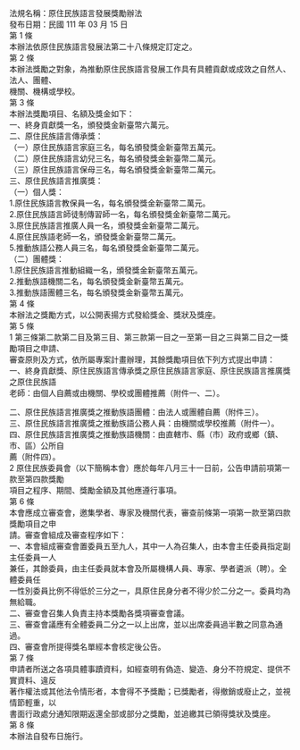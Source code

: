 法規名稱：原住民族語言發展獎勵辦法  
發布日期：民國 111 年 03 月 15 日  
第 1 條  
本辦法依原住民族語言發展法第二十八條規定訂定之。  
第 2 條  
本辦法獎勵之對象，為推動原住民族語言發展工作具有具體貢獻或成效之自然人、法人、團體、  
機關、機構或學校。  
第 3 條  
本辦法獎勵項目、名額及獎金如下：  
一、終身貢獻獎一名，頒發獎金新臺幣六萬元。  
二、原住民族語言傳承獎：  
（一）原住民族語言家庭三名，每名頒發獎金新臺幣五萬元。  
（二）原住民族語言幼兒三名，每名頒發獎金新臺幣二萬元。  
（三）原住民族語言保母三名，每名頒發獎金新臺幣二萬元。  
三、原住民族語言推廣獎：  
（一）個人獎：  
1.原住民族語言教保員一名，每名頒發獎金新臺幣二萬元。  
2.原住民族語言師徒制傳習師一名，每名頒發獎金新臺幣二萬元。  
3.原住民族語言推廣人員一名，頒發獎金新臺幣二萬元。  
4.原住民族語老師一名，頒發獎金新臺幣二萬元。  
5.推動族語公務人員三名，每名頒發獎金新臺幣二萬元。  
（二）團體獎：  
1.原住民族語言推動組織一名，頒發獎金新臺幣五萬元。  
2.推動族語機關二名，每名頒發獎金新臺幣五萬元。  
3.推動族語團體三名，每名頒發獎金新臺幣五萬元。  
第 4 條  
本辦法之獎勵方式，以公開表揚方式發給獎金、獎狀及獎座。  
第 5 條  
1 第三條第二款第二目及第三目、第三款第一目之一至第一目之三與第二目之一獎勵項目之申請、  
審查原則及方式，依所屬專案計畫辦理，其餘獎勵項目依下列方式提出申請：  
一、終身貢獻獎、原住民族語言傳承獎之原住民族語言家庭、原住民族語言推廣獎之原住民族語  
老師：由個人自薦或由機關、學校或團體推薦（附件一、二）。  


二、原住民族語言推廣獎之推動族語團體：由法人或團體自薦（附件三）。  
三、原住民族語言推廣獎之推動族語公務人員：由機關或學校推薦（附件一）。  
四、原住民族語言推廣獎之推動族語機關：由直轄市、縣（市）政府或鄉（鎮、市、區）公所自  
薦（附件四）。  
2 原住民族委員會（以下簡稱本會）應於每年八月三十一日前，公告申請前項第一款至第四款獎勵  
項目之程序、期間、獎勵金額及其他應遵行事項。  
第 6 條  
本會應成立審查會，邀集學者、專家及機關代表，審查前條第一項第一款至第四款獎勵項目之申  
請。審查會組成及審查程序如下：  
一、本會組成審查會置委員五至九人，其中一人為召集人，由本會主任委員指定副主任委員一人  
兼任，其餘委員，由主任委員就本會及所屬機構人員、專家、學者遴派（聘）。全體委員任  
一性別委員比例不得低於三分之一，具原住民身分者不得少於二分之一。委員均為無給職。  
二、審查會召集人負責主持本獎勵各獎項審查會議。  
三、審查會議應有全體委員二分之一以上出席，並以出席委員過半數之同意為通過。  
四、審查會所提得獎名單經本會核定後公告。  
第 7 條  
申請者所送之各項具體事蹟資料，如經查明有偽造、變造、身分不符規定、提供不實資料、違反  
著作權法或其他法令情形者，本會得不予獎勵；已獎勵者，得撤銷或廢止之，並視情節輕重，以  
書面行政處分通知限期返還全部或部分之獎勵，並追繳其已領得獎狀及獎座。  
第 8 條  
本辦法自發布日施行。  


